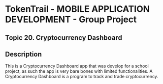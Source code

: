 # TokenTrail - MOBILE APPLICATION DEVELOPMENT - Group Project
## Topic 20. Cryptocurrency Dashboard

## Description
This is a Cryptocurrency Dashboard app that was develop for a school project, as such the app is very bare bones with limited functionalities.
A Cryptocurrency Dashboard is a program to track and trade cryptocurrency. 

